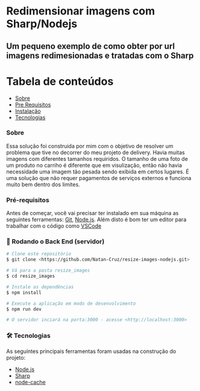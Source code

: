# Redimensionar imagens com Sharp/Nodejs
## Um pequeno exemplo de como obter por url imagens redimesionadas e tratadas com o Sharp
Tabela de conteúdos
=================
   * [Sobre](#sobre)
   * [Pre Requisitos](#pre-requisitos)
   * [Instalação](#instalacao)
   * [Tecnologias](#tecnologias)
  
### Sobre
Essa solução foi construida por mim com o objetivo de resolver um problema que tive no decorrer do meu projeto de delivery. Havia muitas imagens com diferentes tamanhos requiridos.
O tamanho de uma foto de um produto no carriho é diferente que em visulização, então não havia necessidade uma imagem tão pesada sendo exibida em certos lugares.
É uma solução que não requer pagamentos de serviços externos e funciona muito bem dentro dos limites.


### Pré-requisitos

Antes de começar, você vai precisar ter instalado em sua máquina as seguintes ferramentas:
[Git](https://git-scm.com), [Node.js](https://nodejs.org/en/). 
Além disto é bom ter um editor para trabalhar com o código como [VSCode](https://code.visualstudio.com/)

### 🎲 Rodando o Back End (servidor)

```bash
# Clone este repositório
$ git clone <https://github.com/Natan-Cruz/resize-images-nodejs.git>

# Vá para a pasta resize_images
$ cd resize_images

# Instale as dependências
$ npm install

# Execute a aplicação em modo de desenvolvimento
$ npm run dev

# O servidor inciará na porta:3000 - acesse <http://localhost:3000>
```

### 🛠 Tecnologias

As seguintes principais ferramentas foram usadas na construção do projeto:

- [Node.js](https://nodejs.org/en/)
- [Sharp](https://sharp.pixelplumbing.com/)
- [node-cache](https://www.npmjs.com/package/node-cache)